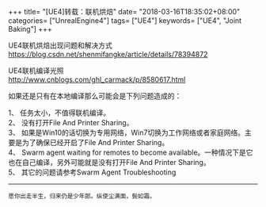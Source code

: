 +++
title= "[UE4]转载：联机烘焙"
date= "2018-03-16T18:35:02+08:00"
categories= ["UnrealEngine4"]
tags= ["UE4"]
keywords= ["UE4", "Joint Baking"]
+++

UE4联机烘焙出现问题和解决方式  
https://blog.csdn.net/shenmifangke/article/details/78394872

UE4联机编译光照  
http://www.cnblogs.com/ghl_carmack/p/8580617.html

如果还是只有在本地编译那么可能会是下列问题造成的：

1、 任务太小，不值得联机编译。  
2、 没有打开File And Printer Sharing。  
3、 如果是Win10的话切换为专用网络，Win7切换为工作网络或者家庭网络。主要是为了确保已经开启了File And Printer Sharing。  
4、 Swarm agent waiting for remotes to become available。一种情况下是它也在自己编译，另外可能就是没有打开File And Printer Sharing。  
5、 其它的问题请参考Swarm Agent Troubleshooting  

***
`愿你出走半生，归来仍是少年郎。纵使尘满面，鬓如霜。`
